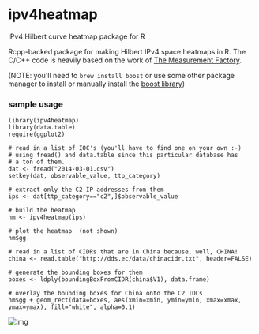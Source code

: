 ipv4heatmap
===========

IPv4 Hilbert curve heatmap package for R

Rcpp-backed package for making Hilbert IPv4 space heatmaps in R. The C/C++ code is heavily based on the work of [The Measurement Factory](http://maps.measurement-factory.com/).

(NOTE: you'll need to `brew install boost` or use some other package manager to install or manually install the [boost library](http://www.boost.org/))

### sample usage

    library(ipv4heatmap)
    library(data.table)
    require(ggplot2)

    # read in a list of IOC's (you'll have to find one on your own :-)
    # using fread() and data.table since this particular database has 
    # a ton of them.
    dat <- fread("2014-03-01.csv")
    setkey(dat, observable_value, ttp_category)

    # extract only the C2 IP addresses from them
    ips <- dat[ttp_category=="c2",]$observable_value

    # build the heatmap
    hm <- ipv4heatmap(ips)

    # plot the heatmap  (not shown)
    hm$gg

    # read in a list of CIDRs that are in China because, well, CHINA!
    china <- read.table("http://dds.ec/data/chinacidr.txt", header=FALSE)

    # generate the bounding boxes for them
    boxes <- ldply(boundingBoxFromCIDR(china$V1), data.frame)

    # overlay the bounding boxes for China onto the C2 IOCs
    hm$gg + geom_rect(data=boxes, aes(xmin=xmin, ymin=ymin, xmax=xmax, ymax=ymax), fill="white", alpha=0.1)
    
![img](https://farm3.staticflickr.com/2895/14600640420_463624bfc3_o.png)
